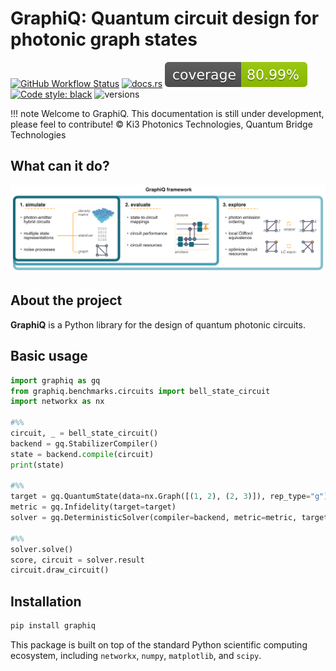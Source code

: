 # GraphiQ: Quantum circuit design for photonic graph states
[![GitHub Workflow Status](https://img.shields.io/badge/build-passing-brightgreen)](https://github.com/ki3-qbt/graph-compiler/actions)
[![docs.rs](https://img.shields.io/badge/docs-passing-brightgreen)](https://github.com/ki3-qbt/graph-compiler/tree/gh-pages)
![Coverage Status](../coverage-badge.svg)
[![Code style: black](https://img.shields.io/badge/code%20style-black-000000.svg)](https://github.com/ambv/black)
![versions](https://img.shields.io/badge/python-3.8%20%7C%203.9%20%7C%203.10-blue)


!!! note
    Welcome to GraphiQ. 
    This documentation is still under development, please feel to contribute! 
    © Ki3 Photonics Technologies, Quantum Bridge Technologies

[//]: # (![QBT Logo]&#40;img/qbt-logo.jpg&#41;)
[//]: # (![Ki3 Logo]&#40;img/ki3-logo.png&#41;)



## What can it do?

![GraphiQ framework](img/fig1.png)

## About the project
**GraphiQ** is a Python library for the design of quantum photonic circuits.


## Basic usage
``` py
import graphiq as gq
from graphiq.benchmarks.circuits import bell_state_circuit
import networkx as nx

#%%
circuit, _ = bell_state_circuit()
backend = gq.StabilizerCompiler()
state = backend.compile(circuit)
print(state)

#%%
target = gq.QuantumState(data=nx.Graph([(1, 2), (2, 3)]), rep_type="g")
metric = gq.Infidelity(target=target)
solver = gq.DeterministicSolver(compiler=backend, metric=metric, target=target)

#%%
solver.solve()
score, circuit = solver.result
circuit.draw_circuit()
```

## Installation
``` bash
pip install graphiq 
```
This package is built on top of the standard Python scientific computing ecosystem, including
`networkx`, `numpy`, `matplotlib`, and `scipy`.